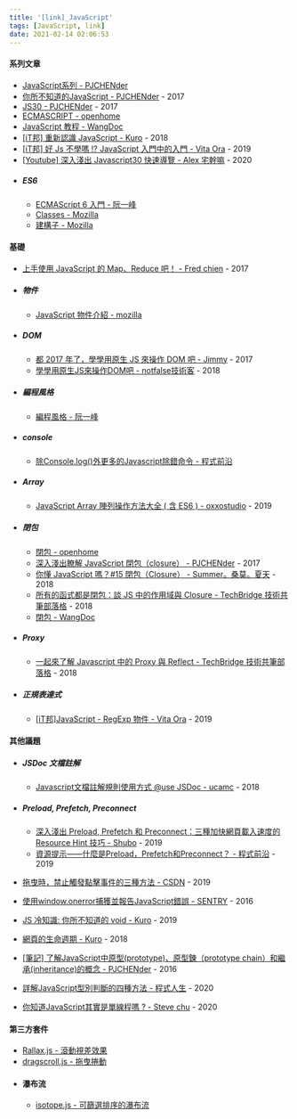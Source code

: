 ```yaml
---
title: '[link]_JavaScript'
tags: [JavaScript, link]
date: 2021-02-14 02:06:53
---
```


#### 系列文章
  - [JavaScript系列 - PJCHENder](https://pjchender.blogspot.com/p/blog-page_72.html)
  - [你所不知道的JavaScript - PJCHENder](https://pjchender.blogspot.com/2017/06/javascript-understanding-weird-part.html) - 2017
  - [JS30 - PJCHENder](https://pjchender.blogspot.com/2017/06/js30.html) - 2017
  - [ECMASCRIPT - openhome](https://openhome.cc/Gossip/ECMAScript/index.html)
  - [JavaScript 教程 - WangDoc](https://wangdoc.com/javascript/index.html)
  - [[iT邦] 重新認識 JavaScript - Kuro](https://ithelp.ithome.com.tw/users/20065504/ironman/1259) - 2018
  - [[iT邦] 好 Js 不學嗎 !? JavaScript 入門中的入門 - Vita Ora](https://ithelp.ithome.com.tw/users/20112656/ironman/2782) - 2019
  - [[Youtube] 深入淺出 Javascript30 快速導覽 - Alex 宅幹嘛](https://www.youtube.com/playlist?list=PLEfh-m_KG4dYbxVoYDyT_fmXZHnuKg2Fq) - 2020
  - ##### ES6
    - [ECMAScript 6 入門 - 阮一峰](https://es6.ruanyifeng.com/)
    - [Classes - Mozilla](https://developer.mozilla.org/zh-TW/docs/Web/JavaScript/Reference/Classes)
    - [建構子 - Mozilla](https://developer.mozilla.org/zh-TW/docs/Web/JavaScript/Reference/Classes/constructor)

<!-- more -->

#### 基礎
  - [上手使用 JavaScript 的 Map、Reduce 吧！ - Fred chien](https://fred-zone.blogspot.com/2017/01/javascript-mapreduce.html?m=1) - 2017
  
  - ##### 物件
    - [JavaScript 物件介紹 - mozilla](https://developer.mozilla.org/zh-TW/docs/Learn/JavaScript/Objects)
  - ##### DOM
    - [都 2017 年了，學學用原生 JS 來操作 DOM 吧 - Jimmy](https://jmln.tw/blog/2017-07-07-vanilla-javascript-dom-manipulation.html) - 2017
    - [學學用原生JS來操作DOM吧 - notfalse技術客](https://notfalse.net/64/js-dom-2017) - 2018
  - ##### 編程風格
    - [編程風格 - 阮一峰](https://es6.ruanyifeng.com/#docs/style)
  - ##### console
    - [除Console.log()外更多的Javascript除錯命令 - 程式前沿](https://codertw.com/%E5%89%8D%E7%AB%AF%E9%96%8B%E7%99%BC/218950/)
  - ##### Array
    - [JavaScript Array 陣列操作方法大全 ( 含 ES6 ) - oxxostudio](https://www.oxxostudio.tw/articles/201908/js-array.html) - 2019
    
  - ##### 閉包
    - [閉包 - openhome](https://openhome.cc/Gossip/JavaScript/Closure.html)
    - [深入淺出瞭解 JavaScript 閉包（closure） - PJCHENder](https://pjchender.blogspot.com/2017/05/javascript-closure.html) - 2017
    - [你懂 JavaScript 嗎？#15 閉包（Closure） - Summer。桑莫。夏天](https://cythilya.github.io/2018/10/22/closure/) - 2018
    - [所有的函式都是閉包：談 JS 中的作用域與 Closure - TechBridge 技術共筆部落格](https://blog.techbridge.cc/2018/12/08/javascript-closure/) - 2018
    - [閉包 - WangDoc](https://wangdoc.com/javascript/types/function.html#%E9%97%AD%E5%8C%85)
  - ##### Proxy
    - [一起來了解 Javascript 中的 Proxy 與 Reflect - TechBridge 技術共筆部落格](https://blog.techbridge.cc/2018/05/27/js-proxy-reflect/) - 2018
  - ##### 正規表達式
    - [[iT邦]JavaScript - RegExp 物件 - Vita Ora](https://ithelp.ithome.com.tw/articles/10221016) - 2019

#### 其他議題
  - ##### JSDoc 文檔註解
    - [Javascript文檔註解規則使用方式 @use JSDoc - ucamc](https://www.ucamc.com/e-learning/javascript/250-javascript-use-jsdoc) - 2018
  - ##### Preload, Prefetch, Preconnect
    - [深入淺出 Preload, Prefetch 和 Preconnect：三種加快網頁載入速度的 Resource Hint 技巧 - Shubo](https://shubo.io/preload-prefetch-preconnect/) - 2019
    - [資源提示——什麼是Preload，Prefetch和Preconnect？ - 程式前沿](https://codertw.com/%E7%A8%8B%E5%BC%8F%E8%AA%9E%E8%A8%80/672381/) - 2019

  - [拖曳時，禁止觸發點擊事件的三種方法 - CSDN](https://blog.csdn.net/dKnightL/article/details/89517010) - 2019
  - [使用window.onerror捕獲並報告JavaScript錯誤 - SENTRY](https://blog.sentry.io/2016/01/04/client-javascript-reporting-window-onerror) - 2016
  - [JS 冷知識: 你所不知道的 void - Kuro](https://kuro.tw/posts/2019/08/04/JS-%E5%86%B7%E7%9F%A5%E8%AD%98-%E4%BD%A0%E6%89%80%E4%B8%8D%E7%9F%A5%E9%81%93%E7%9A%84-void/) - 2019
  - [網頁的生命週期 - Kuro](https://ithelp.ithome.com.tw/articles/10197335) - 2018
  - [[筆記] 了解JavaScript中原型(prototype)、原型鍊（prototype chain）和繼承(inheritance)的概念 - PJCHENder](https://pjchender.blogspot.com/2016/06/javascriptprototypeprototype.html) - 2016
  - [詳解JavaScript型別判斷的四種方法 - 程式人生](https://www.796t.com/article.php?id=137003) - 2020
  - [你知道JavaScript其實是單線程嗎 ? - Steve chu](https://hooty868.medium.com/%E4%BD%A0%E7%9F%A5%E9%81%93javascript%E5%85%B6%E5%AF%A6%E6%98%AF%E5%96%AE%E7%B7%9A%E7%A8%8B%E5%97%8E-8eb6fce68920) - 2020

#### 第三方套件
  - [Rallax.js - 滾動視差效果](https://chriscavs.github.io/rallax-demo/)
  - [dragscroll.js - 拖曳捲動](https://github.com/asvd/dragscroll)
  - #### 瀑布流
    - [isotope.js - 可篩選排序的瀑布流](https://isotope.metafizzy.co/)